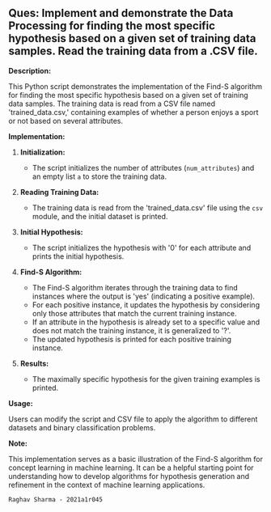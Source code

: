 ## Ques: Implement and demonstrate the Data Processing for finding the most specific hypothesis based on a given set of training data samples. Read the training data from a .CSV file.

**Description:**

This Python script demonstrates the implementation of the Find-S algorithm for finding the most specific hypothesis based on a given set of training data samples. The training data is read from a CSV file named 'trained_data.csv,' containing examples of whether a person enjoys a sport or not based on several attributes.

**Implementation:**

1. **Initialization:**
   - The script initializes the number of attributes (`num_attributes`) and an empty list `a` to store the training data.

2. **Reading Training Data:**
   - The training data is read from the 'trained_data.csv' file using the `csv` module, and the initial dataset is printed.

3. **Initial Hypothesis:**
   - The script initializes the hypothesis with '0' for each attribute and prints the initial hypothesis.

4. **Find-S Algorithm:**
   - The Find-S algorithm iterates through the training data to find instances where the output is 'yes' (indicating a positive example).
   - For each positive instance, it updates the hypothesis by considering only those attributes that match the current training instance.
   - If an attribute in the hypothesis is already set to a specific value and does not match the training instance, it is generalized to '?'.
   - The updated hypothesis is printed for each positive training instance.

5. **Results:**
   - The maximally specific hypothesis for the given training examples is printed.

**Usage:**

Users can modify the script and CSV file to apply the algorithm to different datasets and binary classification problems.

**Note:**

This implementation serves as a basic illustration of the Find-S algorithm for concept learning in machine learning. It can be a helpful starting point for understanding how to develop algorithms for hypothesis generation and refinement in the context of machine learning applications.

`Raghav Sharma - 2021a1r045`

